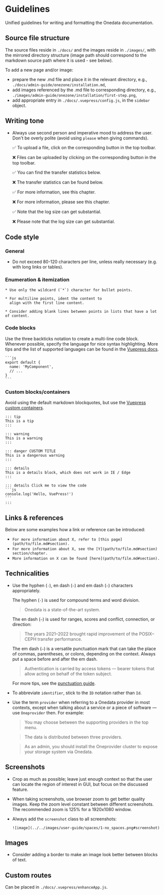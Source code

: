 # Guidelines
Unified guidelines for writing and formatting the Onedata documentation.

<!-- @TODO VFS-9738 carry on with more guidelines and adjust the existing
     docs so that they comply.    
-->


## Source file structure
The source files reside in `./docs/` and the images reside in `./images/`,
with the mirrored directory structure (image path should correspond to
the markdown source path where it is used - see below).

To add a new page and/or image:
- prepare the new .md file and place it in the relevant directory,
  e.g., `./docs/admin-guide/onezone/installation.md`,
- add images referenced by the .md file to corresponding directory,
  e.g., `./images/admin-guide/onezone/installation/first-step.png`,
- add appropriate entry in `./docs/.vuepress/config.js`, in the
  `sidebar` object.


## Writing tone
* Always use second person and imperative mood to address the user. Don't be 
  overly polite (avoid using `please` when giving commands).  

  :white_check_mark: To upload a file, click on the corresponding button in the top toolbar.

  :x: Files can be uploaded by clicking on the corresponding button in the top toolbar.
  
  :white_check_mark: You can find the transfer statistics below.

  :x: The transfer statistics can be found below.

  :white_check_mark: For more information, see this chapter.

  :x: For more information, please see this chapter.

  :white_check_mark: Note that the log size can get substantial.

  :x: Please note that the log size can get substantial.


## Code style

### General
* Do not exceed 80-120 characters per line, unless really necessary (e.g. with
  long links or tables).

### Enumeration & itemization
```
* Use only the wildcard (`*`) character for bullet points.

* For multiline points, ident the content to 
  align with the first line content.

* Consider adding blank lines between points in lists that have a lot of content.
```

### Code blocks
Use the three backticks notation to create a multi-line code block. Whenever
possible, specify the language for nice syntax highlighting. More tips and the
list of supported languages can be found in the 
[Vuepress docs](https://v1.vuepress.vuejs.org/guide/markdown.html#syntax-highlighting-in-code-blocks).
````
```js
export default {
  name: 'MyComponent',
  // ...
}
```
````

### Custom blocks/containers
Avoid using the default markdown blockquotes, but use the 
[Vuepress custom containers](https://v1.vuepress.vuejs.org/guide/markdown.html#custom-containers).

````
::: tip
This is a tip
:::

::: warning
This is a warning
:::

::: danger CUSTOM TITLE
This is a dangerous warning
:::

::: details
This is a details block, which does not work in IE / Edge
:::

::: details Click me to view the code
```js
console.log('Hello, VuePress!')
```
:::
````


## Links & references
Below are some examples how a link or reference can be introduced:

* `For more information about X, refer to [this page](path/to/file.md#section).`
* `For more information about X, see the [Y](path/to/file.md#section) section/chapter.`
* `More information on X can be found [here](path/to/file.md#section).`


## Technicalities
* Use the hyphen (`-`), en dash (`–`) and em dash (`—`) characters appropriately.

  The hyphen (`-`) is used for compound terms and word division. 
  > Onedata is a state-of-the-art system.
  
  The en dash (`–`) is used for ranges, scores and conflict, connection, or direction:
  > The years 2021–2022 brought rapid improvement of the POSIX–CEPH transfer performance.

  The em dash (`—`) is a versatile punctuation mark that can take the place of 
  commas, parentheses, or colons, depending on the context. Always put a space
  before and after the em dash.
  > Authentication is carried by access tokens — bearer tokens that allow acting
    on behalf of the token subject.

  For more tips, see the [punctuation guide](https://www.thepunctuationguide.com/hyphen.html).

* To abbreviate `identifier`, stick to the `ID` notation rather than `Id`.

* Use the term `provider` when referring to a Onedata provider in most contexts,
  except when talking about a service or a piece of software — use `Oneprovider`
  then. For example:

  > You may choose between the supporting providers in the top menu.

  > The data is distributed between three providers.
  
  > As an admin, you should install the Oneprovider cluster to expose your storage system via Onedata.


## Screenshots
* Crop as much as possible; leave just enough context so that the user can
  locate the region of interest in GUI, but focus on the discussed feature.
  
* When taking screenshots, use browser zoom to get better quality images.
  Keep the zoom level constant between different screenshots. The recommended
  zoom is 125% for a 1920x1080 window.

* Always add the `screenshot` class to all screenshots:
  ```
  ![image](../../images/user-guide/spaces/1-no_spaces.png#screenshot)
  ```


## Images
* Consider adding a border to make an image look better between blocks of text.


## Custom routes
Can be placed in `./docs/.vuepress/enhanceApp.js`.
